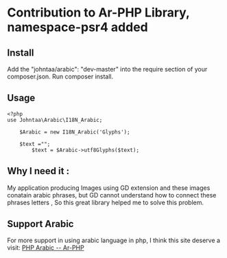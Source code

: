 # Contribution to Ar-PHP Library, namespace-psr4 added

## Install
Add the "johntaa/arabic": "dev-master" into the require section of your composer.json.
Run composer install.


## Usage

    <?php
	use Johntaa\Arabic\I18N_Arabic;
	
		$Arabic = new I18N_Arabic('Glyphs'); 
		
		$text ="";
			$text = $Arabic->utf8Glyphs($text); 
		
		
		
## Why I need it :
 My application producing Images using GD extension and these images conatain arabic phrases, but GD cannot understand how to connect these phrases letters , So this great library helped me to solve this problem.
 
## Support Arabic 

For more support in using arabic language in php, I think this site deserve a visit:  [PHP Arabic -- Ar-PHP](http://www.ar-php.org/)